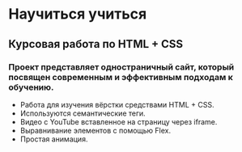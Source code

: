 # Научиться учиться
## Курсовая работа по HTML + CSS
### Проект представляет одностраничный сайт, который посвящен современным и эффективным подходам к обучению.
+ Работа для изучения вёрстки средствами HTML + CSS.
+ Используются семантические теги.
+ Видео с YouTube вставленное на страницу через iframe.
+ Выравнивание элементов с помощью Flex.
+ Простая анимация.
